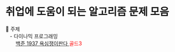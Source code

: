 # 취업에 도움이 되는 알고리즘 문제 모음

  📌 주제<br>
       &nbsp; &nbsp;- 다이나믹 프로그래밍<br>
           &nbsp;&nbsp;&nbsp; &nbsp; &nbsp;<a href = "https://www.acmicpc.net/problem/1937">백준 1937 욕심쟁이판다 </a> <span style="color:red">골드3</span>
  
